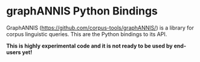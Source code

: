 
graphANNIS Python Bindings
==========================

GraphANNIS (https://github.com/corpus-tools/graphANNIS/) is a library for corpus linguistic queries.
This are the Python bindings to its API.

**This is highly experimental code and it is not ready to be used by end-users yet!**

